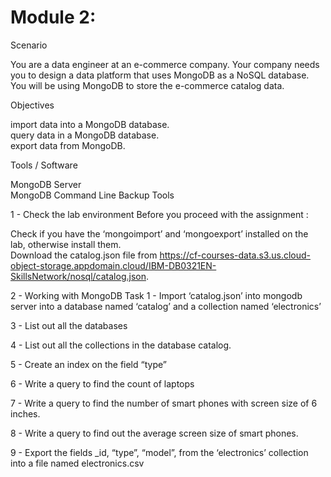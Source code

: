 # Module 2: 

Scenario

You are a data engineer at an e-commerce company. Your company needs you to design a data platform that uses MongoDB as a NoSQL database. You will be using MongoDB to store the e-commerce catalog data.

Objectives

import data into a MongoDB database.  
query data in a MongoDB database.  
export data from MongoDB.  

Tools / Software  

MongoDB Server  
MongoDB Command Line Backup Tools  

1 - Check the lab environment
Before you proceed with the assignment :

Check if you have the ‘mongoimport’ and ‘mongoexport’ installed on the lab, otherwise install them.  
Download the catalog.json file from https://cf-courses-data.s3.us.cloud-object-storage.appdomain.cloud/IBM-DB0321EN-SkillsNetwork/nosql/catalog.json.

2 - Working with MongoDB
Task 1 - Import ‘catalog.json’ into mongodb server into a database named ‘catalog’ and a collection named ‘electronics’

3 - List out all the databases

4 - List out all the collections in the database catalog.

5 - Create an index on the field “type”

6 - Write a query to find the count of laptops

7 - Write a query to find the number of smart phones with screen size of 6 inches.

8 - Write a query to find out the average screen size of smart phones.

9 - Export the fields _id, “type”, “model”, from the ‘electronics’ collection into a file named electronics.csv
